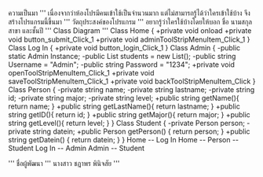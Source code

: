 ความเป็นมา
'''
    เนื่องจากว่าห้องโปรมีคนเข้าใช้เป็นจำนวนมาก แต่ไม่สามารถรู้ได้ว่าใครเข้าใช้บ้าง จึงสร้างโปรแกรมนี้ขึ้นมา
'''
วัตถุประสงค์ของโปรแกรม
'''
    อยากรู้ว่าใครใช้บ้างโดยให้บอก ชื่อ นามสกุล สาขา และชั้นปี
'''
Class Diagram
'''
    Class Home {
        +private void onload 
        +private void button_submit_Click_1
        +private void adminToolStripMenuItem_Click_1
    }
    Class Log In {
    +private void button_login_Click_1
    }
    Class Admin {
        -public static Admin Instance;
        -public List<Students> students = new List<Students>();
        -public string Username = "Admin";
        -public string Password = "1234";
        +private void openToolStripMenuItem_Click_1
        +private void saveToolStripMenuItem_Click_1
        +private void backToolStripMenuItem_Click
    }
    Class Person {
        -private string name;
        -private string lastname;
        -private string id;
        -private string major;
        -private string level;
        +public string getName(){ return name; }
        +public string getLastName(){ return lastname; }
        +public string getID(){ return id; }
        +public string getMajor(){ return major; }
        +public string getLevel(){ return level; }
    }
    Class Student {
        -private Person person;
        -private string datein;
        +public Person getPerson() { return person; }
        +public string getDatein() { return datein; }
    }
    Home -- Log In
    Home -- Person -- Student
    Log In -- Admin
    Admin -- Student

'''
ชื่อผู้พัฒนา
'''
นางสาว ชฎาพร พินิจสัย
'''